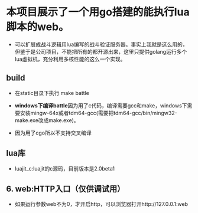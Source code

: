 # 本项目展示了一个用go搭建的能执行lua脚本的web。

* 可以扩展成战斗逻辑用lua编写的战斗验证服务器。事实上我就是这么用的，但鉴于是公司项目，不能把所有的都开源出来，这里只提供golang运行多个lua虚拟机，充分利用多核性能的这么一个实现。

## build
* 在static目录下执行 make battle

* **windows下编译battle**因为用了c代码，编译需要gcc和make，windows下需要安装mingw-64x或者tdm64-gcc(需要把tdm64-gcc/bin/mingw32-make.exe改成make.exe)。

* 因为用了cgo所以不支持交叉编译


## lua库
* luajit_c:luajit的c源码，目前版本是2.0beta1

## 6. web:HTTP入口（仅供调试用）
* 如果运行参数web不为0，才开启http，可以浏览器打开http://127.0.0.1:web




